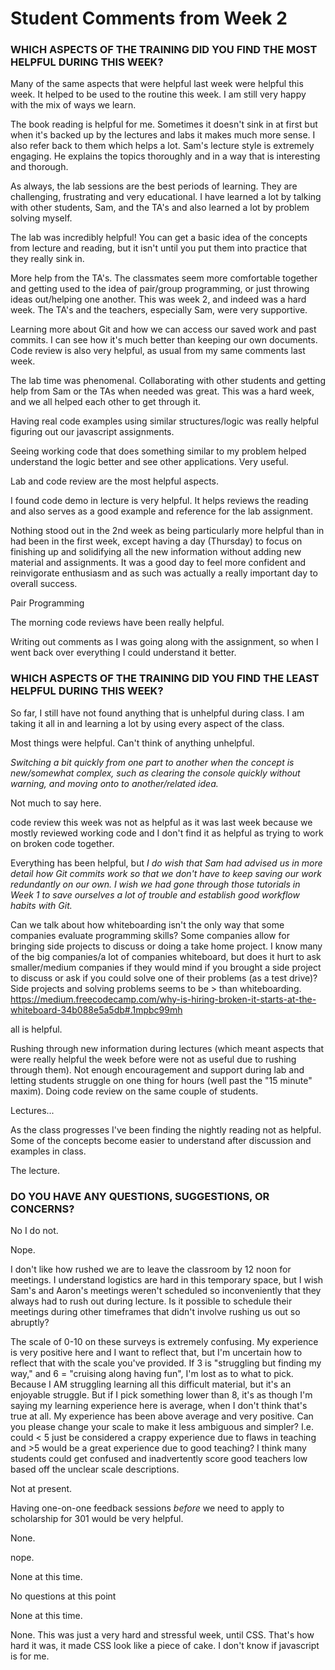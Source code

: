 # Student Comments from Week 2

### WHICH ASPECTS OF THE TRAINING DID YOU FIND THE MOST HELPFUL DURING THIS WEEK?

Many of the same aspects that were helpful last week were helpful this week. It helped to be used to the routine this week. I am still very happy with the mix of ways we learn.

The book reading is helpful for me. Sometimes it doesn't sink in at first but when it's backed up by the lectures and labs it makes much more sense. I also refer back to them which helps a lot. Sam's lecture style is extremely engaging. He explains the topics thoroughly and in a way that is interesting and thorough.

As always, the lab sessions are the best periods of learning. They are challenging, frustrating and very educational. I have learned a lot by talking with other students, Sam, and the TA's and also learned a lot by problem solving myself.

The lab was incredibly helpful! You can get a basic idea of the concepts from lecture and reading, but it isn't until you put them into practice that they really sink in.

More help from the TA's. The classmates seem more comfortable together and getting used to the idea of pair/group programming, or just throwing ideas out/helping one another. This was week 2, and indeed was a hard week. The TA's and the teachers, especially Sam, were very supportive.

Learning more about Git and how we can access our saved work and past commits. I can see how it's much better than keeping our own documents. Code review is also very helpful, as usual from my same comments last week.

The lab time was phenomenal. Collaborating with other students and getting help from Sam or the TAs when needed was great. This was a hard week, and we all helped each other to get through it.

Having real code examples using similar structures/logic was really helpful figuring out our javascript assignments.

Seeing working code that does something similar to my problem helped understand the logic better and see other applications. Very useful.

Lab and code review are the most helpful aspects.

I found code demo in lecture is very helpful. It helps reviews the reading and also serves as a good example and reference for the lab assignment.

Nothing stood out in the 2nd week as being particularly more helpful than in had been in the first week, except having a day (Thursday) to focus on finishing up and solidifying all the new information without adding new material and assignments. It was a good day to feel more confident and reinvigorate enthusiasm and as such was actually a really important day to overall success.

Pair Programming

The morning code reviews have been really helpful.

Writing out comments as I was going along with the assignment, so when I went back over everything I could understand it better.

### WHICH ASPECTS OF THE TRAINING DID YOU FIND THE LEAST HELPFUL DURING THIS WEEK?

So far, I still have not found anything that is unhelpful during class. I am taking it all in and learning a lot by using every aspect of the class.

Most things were helpful. Can't think of anything unhelpful.

*Switching a bit quickly from one part to another when the concept is new/somewhat complex, such as clearing the console quickly without warning, and moving onto to another/related idea.*

Not much to say here.

code review this week was not as helpful as it was last week because we mostly reviewed working code and I don't find it as helpful as trying to work on broken code together.

Everything has been helpful, but *I do wish that Sam had advised us in more detail how Git commits work so that we don't have to keep saving our work redundantly on our own. I wish we had gone through those tutorials in Week 1 to save ourselves a lot of trouble and establish good workflow habits with Git.*

Can we talk about how whiteboarding isn't the only way that some companies evaluate programming skills? Some companies allow for bringing side projects to discuss or doing a take home project. I know many of the big companies/a lot of companies whiteboard, but does it hurt to ask smaller/medium companies if they would mind if you brought a side project to discuss or ask if you could solve one of their problems (as a test drive)? Side projects and solving problems seems to be > than whiteboarding. https://medium.freecodecamp.com/why-is-hiring-broken-it-starts-at-the-whiteboard-34b088e5a5db#.1mpbc99mh

all is helpful.

Rushing through new information during lectures (which meant aspects that were really helpful the week before were not as useful due to rushing through them). Not enough encouragement and support during lab and letting students struggle on one thing for hours (well past the "15 minute" maxim). Doing code review on the same couple of students.

Lectures...

As the class progresses I've been finding the nightly reading not as helpful. Some of the concepts become easier to understand after discussion and examples in class.

The lecture.

### DO YOU HAVE ANY QUESTIONS, SUGGESTIONS, OR CONCERNS?


No I do not.

Nope.

I don't like how rushed we are to leave the classroom by 12 noon for meetings. I understand logistics are hard in this temporary space, but I wish Sam's and Aaron's meetings weren't scheduled so inconveniently that they always had to rush out during lecture. Is it possible to schedule their meetings during other timeframes that didn't involve rushing us out so abruptly?

The scale of 0-10 on these surveys is extremely confusing. My experience is very positive here and I want to reflect that, but I'm uncertain how to reflect that with the scale you've provided. If 3 is "struggling but finding my way," and 6 = "cruising along having fun", I'm lost as to what to pick. Because I AM struggling learning all this difficult material, but it's an enjoyable struggle. But if I pick something lower than 8, it's as though I'm saying my learning experience here is average, when I don't think that's true at all. My experience has been above average and very positive. Can you please change your scale to make it less ambiguous and simpler? I.e. could < 5 just be considered a crappy experience due to flaws in teaching and >5 would be a great experience due to good teaching? I think many students could get confused and inadvertently score good teachers low based off the unclear scale descriptions.

Not at present.

Having one-on-one feedback sessions *before* we need to apply to scholarship for 301 would be very helpful.

None.

nope.

None at this time.

No questions at this point

None at this time.

None. This was just a very hard and stressful week, until CSS. That's how hard it was, it made CSS look like a piece of cake. I don't know if javascript is for me.
